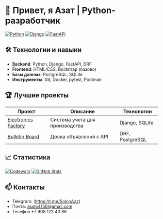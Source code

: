 # 👋 Привет, я Азат | Python-разработчик

[![Python](https://img.shields.io/badge/Python-3.10+-3776AB?logo=python&logoColor=white)](https://www.python.org)
[![Django](https://img.shields.io/badge/Django-4.2-092E20?logo=django&logoColor=white)](https://www.djangoproject.com)
[![FastAPI](https://img.shields.io/badge/FastAPI-005571?logo=fastapi)](https://fastapi.tiangolo.com)

## 🛠 Технологии и навыки
- **Backend**: Python, Django, FastAPI, DRF
- **Frontend**: HTML/CSS, Bootstrap (базово)
- **Базы данных**: PostgreSQL, SQLite
- **Инструменты**: Git, Docker, pytest, Postman

## 🏆 Лучшие проекты
| Проект | Описание | Технологии |
|--------|----------|------------|
| [Electronics Factory](https://github.com/AzatSolon/electronics_factory) | Система учета для производства | Django, SQLite |
| [Bulletin Board](https://github.com/AzatSolon/bulletin_board) | Доска объявлений с API | DRF, PostgreSQL |

## 📈 Статистика
[![Codewars](https://www.codewars.com/users/AzatSolon/badges/large)](https://www.codewars.com/users/AzatSolon)
[![GitHub Stats](https://github-readme-stats.vercel.app/api?username=AzatSolon&show_icons=true&theme=radical)](https://github.com/AzatSolon)

## 📫 Контакты
- Telegram: (https://t.me/SolonAzz)
- Почта: asolo4150@gmail.com
- Телефон +7 908 122 43 88
